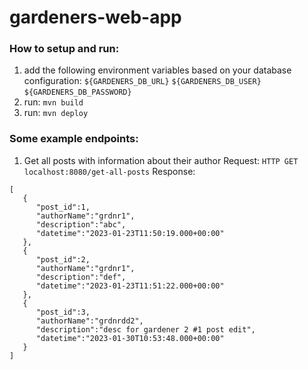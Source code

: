 # gardeners-web-app


### How to setup and run:
1) add the following environment variables based on your database configuration:
```${GARDENERS_DB_URL}```
```${GARDENERS_DB_USER}```
```${GARDENERS_DB_PASSWORD}```
2) run:
```mvn build```
3) run:
```mvn deploy```

### Some example endpoints:

1) Get all posts with information about their author
Request:
```HTTP GET localhost:8080/get-all-posts```
Response:
```
[
   {
      "post_id":1,
      "authorName":"grdnr1",
      "description":"abc",
      "datetime":"2023-01-23T11:50:19.000+00:00"
   },
   {
      "post_id":2,
      "authorName":"grdnr1",
      "description":"def",
      "datetime":"2023-01-23T11:51:22.000+00:00"
   },
   {
      "post_id":3,
      "authorName":"grdnrdd2",
      "description":"desc for gardener 2 #1 post edit",
      "datetime":"2023-01-30T10:53:48.000+00:00"
   }
]
```
